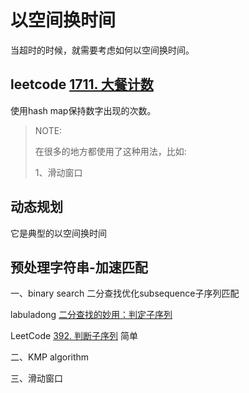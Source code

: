 # 以空间换时间

当超时的时候，就需要考虑如何以空间换时间。

## leetcode [1711. 大餐计数](https://leetcode-cn.com/problems/count-good-meals/)

使用hash map保持数字出现的次数。

> NOTE: 
>
> 在很多的地方都使用了这种用法，比如:
>
> 1、滑动窗口



## 动态规划

它是典型的以空间换时间



## 预处理字符串-加速匹配

一、binary search 二分查找优化subsequence子序列匹配

labuladong [二分查找的妙用：判定子序列](https://mp.weixin.qq.com/s/hWi2hTrQewL_YKioGkXQJg)

LeetCode [392. 判断子序列](https://leetcode-cn.com/problems/is-subsequence/) 简单



二、KMP algorithm

三、滑动窗口



